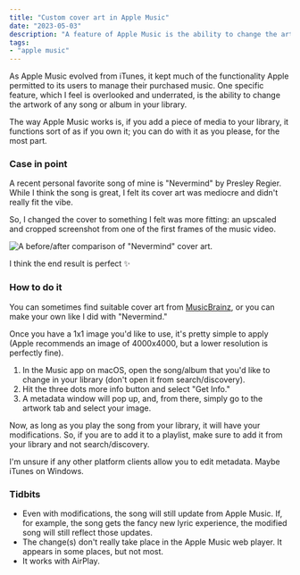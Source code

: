 ```yaml
---
title: "Custom cover art in Apple Music"
date: "2023-05-03"
description: "A feature of Apple Music is the ability to change the artwork of any song or album in your library."
tags:
- "apple music"
---
```


As Apple Music evolved from iTunes, it kept much of the functionality Apple permitted to its users to manage their purchased music. One specific feature, which I feel is overlooked and underrated, is the ability to change the artwork of any song or album in your library.

The way Apple Music works is, if you add a piece of media to your library, it functions sort of as if you own it; you can do with it as you please, for the most part.

### Case in point

A recent personal favorite song of mine is "Nevermind" by Presley Regier. While I think the song is great, I felt its cover art was mediocre and didn't really fit the vibe.

So, I changed the cover to something I felt was more fitting: an upscaled and cropped screenshot from one of the first frames of the music video.

![A before/after comparison of "Nevermind" cover art.](/blog/static/am-ca-c.webp)

I think the end result is perfect ✨

### How to do it

You can sometimes find suitable cover art from [MusicBrainz](https://musicbrainz.org/), or you can make your own like I did with "Nevermind."

Once you have a 1x1 image you'd like to use, it's pretty simple to apply (Apple recommends an image of 4000x4000, but a lower resolution is perfectly fine).

1. In the Music app on macOS, open the song/album that you'd like to change in your library (don't open it from search/discovery).
2. Hit the three dots more info button and select "Get Info."
3. A metadata window will pop up, and, from there, simply go to the artwork tab and select your image.

Now, as long as you play the song from your library, it will have your modifications. So, if you are to add it to a playlist, make sure to add it from your library and not search/discovery.

I'm unsure if any other platform clients allow you to edit metadata. Maybe iTunes on Windows.

### Tidbits

- Even with modifications, the song will still update from Apple Music. If, for example, the song gets the fancy new lyric experience, the modified song will still reflect those updates.
- The change(s) don't really take place in the Apple Music web player. It appears in some places, but not most.
- It works with AirPlay.
